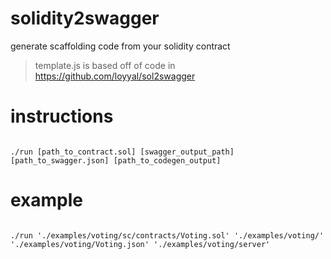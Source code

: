 # solidity2swagger

generate scaffolding code from your solidity contract

> template.js is based off of code in https://github.com/loyyal/sol2swagger

# instructions

```

./run [path_to_contract.sol] [swagger_output_path] [path_to_swagger.json] [path_to_codegen_output] 

```
# example

```

./run './examples/voting/sc/contracts/Voting.sol' './examples/voting/' './examples/voting/Voting.json' './examples/voting/server' 

```





